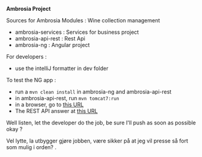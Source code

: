 **Ambrosia Project**

Sources for Ambrosia Modules : Wine collection management

- ambrosia-services : Services for business project
- ambrosia-api-rest : Rest Api
- ambrosia-ng : Angular project

For developers :
- use the intelliJ formatter in dev folder

To test the NG app :
- run a `mvn clean install` in ambrosia-ng and ambrosia-api-rest
- in ambrosia-api-rest, run `mvn tomcat7:run`
- in a browser, go to [this URL](http://localhost:8080/ambrosia-api-rest/)
- The REST API answer at [this URL](http://localhost:8080/ambrosia-api-rest/api-rest/)

Well listen, let the developer do the job, be sure I'll push as soon as possible okay ?

Vel lytte, la utbygger gjøre jobben, være sikker på at jeg vil presse så fort som mulig i orden?
.
